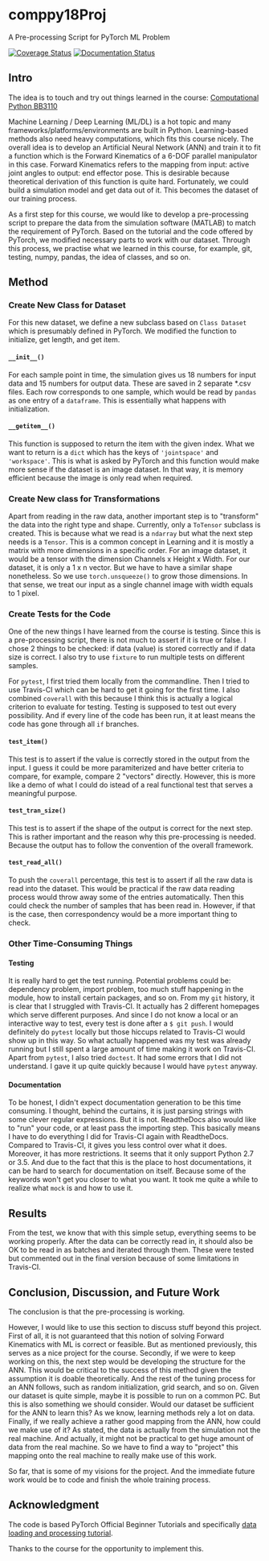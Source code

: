 # comppy18Proj
A Pre-processing Script for PyTorch ML Problem

[![Coverage Status](https://coveralls.io/repos/github/easyt0re/comppy18Proj/badge.svg?branch=master)](https://coveralls.io/github/easyt0re/comppy18Proj?branch=master)
[![Documentation Status](https://readthedocs.org/projects/comppy18proj/badge/?version=latest)](https://comppy18proj.readthedocs.io/en/latest/?badge=latest)

## Intro
The idea is to touch and try out things learned in the course: [Computational Python BB3110](https://comppy-info.readthedocs.io/en/latest/index.html)

Machine Learning / Deep Learning (ML/DL) is a hot topic and many frameworks/platforms/environments are built in Python.
Learning-based methods also need heavy computations, which fits this course nicely.
The overall idea is to develop an Artificial Neural Network (ANN) and train it to fit a function which is the Forward Kinematics of a 6-DOF parallel manipulator in this case.
Forward Kinematics refers to the mapping from input: active joint angles to output: end effector pose.
This is desirable because theoretical derivation of this function is quite hard.
Fortunately, we could build a simulation model and get data out of it.
This becomes the dataset of our training process.

As a first step for this course, we would like to develop a pre-processing script to prepare the data from the simulation software (MATLAB) to match the requirement of PyTorch.
Based on the tutorial and the code offered by PyTorch, we modified necessary parts to work with our dataset.
Through this process, we practise what we learned in this course, for example, git, testing, numpy, pandas, the idea of classes, and so on.

## Method
### Create New Class for Dataset
For this new dataset, we define a new subclass based on `Class Dataset` which is presumably defined in PyTorch.
We modified the function to initialize, get length, and get item.

#### `__init__()`
For each sample point in time, the simulation gives us 18 numbers for input data and 15 numbers for output data.
These are saved in 2 separate \*.csv files.
Each row corresponds to one sample, which would be read by `pandas` as one entry of a `dataframe`.
This is essentially what happens with initialization.

#### `__getitem__()`
This function is supposed to return the item with the given index.
What we want to return is a `dict` which has the keys of `'jointspace'` and `'workspace'`.
This is what is asked by PyTorch and this function would make more sense if the dataset is an image dataset.
In that way, it is memory efficient because the image is only read when required.

### Create New class for Transformations
Apart from reading in the raw data, another important step is to "transform" the data into the right type and shape.
Currently, only a `ToTensor` subclass is created.
This is because what we read is a `ndarray` but what the next step needs is a `Tensor`.
This is a common concept in Learning and it is mostly a matrix with more dimensions in a specific order.
For an image dataset, it would be a tensor with the dimension Channels x Height x Width.
For our dataset, it is only a 1 x n vector.
But we have to have a similar shape nonetheless.
So we use `torch.unsqueeze()` to grow those dimensions.
In that sense, we treat our input as a single channel image with width equals to 1 pixel.

### Create Tests for the Code
One of the new things I have learned from the course is testing.
Since this is a pre-processing script, there is not much to assert if it is true or false.
I chose 2 things to be checked: if data (value) is stored correctly and if data size is correct.
I also try to use `fixture` to run multiple tests on different samples.

For `pytest`, I first tried them locally from the commandline.
Then I tried to use Travis-CI which can be hard to get it going for the first time.
I also combined `coverall` with this because I think this is actually a logical criterion to evaluate for testing.
Testing is supposed to test out every possibility.
And if every line of the code has been run, it at least means the code has gone through all `if` branches.

#### `test_item()`
This test is to assert if the value is correctly stored in the output from the input.
I guess it could be more paramiterized and have better criteria to compare, for example, compare 2 "vectors" directly.
However, this is more like a demo of what I could do istead of a real functional test that serves a meaningful purpose.

#### `test_tran_size()`
This test is to assert if the shape of the output is correct for the next step.
This is rather important and the reason why this pre-processing is needed.
Because the output has to follow the convention of the overall framework.

#### `test_read_all()`
To push the `coverall` percentage, this test is to assert if all the raw data is read into the dataset.
This would be practical if the raw data reading process would throw away some of the entries automatically.
Then this could check the number of samples that has been read in.
However, if that is the case, then correspondency would be a more important thing to check.

### Other Time-Consuming Things
#### Testing
It is really hard to get the test running.
Potential problems could be: dependency problem, import problem, too much stuff happening in the module, how to install certain packages, and so on.
From my `git` history, it is clear that I struggled with Travis-CI.
It actually has 2 different homepages which serve different purposes.
And since I do not know a local or an interactive way to test, every test is done after a `$ git push`.
I would definitely do `pytest` locally but those hiccups related to Travis-CI would show up in this way.
So what actually happened was my test was already running 
but I still spent a large amount of time making it work on Travis-CI.
Apart from `pytest`, I also tried `doctest`.
It had some errors that I did not understand.
I gave it up quite quickly because I would have `pytest` anyway.

#### Documentation
To be honest, I didn't expect documentation generation to be this time consuming.
I thought, behind the curtains, it is just parsing strings with some clever regular expressions.
But it is not.
ReadtheDocs also would like to "run" your code, or at least pass the importing step.
This basically means I have to do everything I did for Travis-CI again with ReadtheDocs.
Compared to Travis-CI, it gives you less control over what it does.
Moreover, it has more restrictions.
It seems that it only support Python 2.7 or 3.5.
And due to the fact that this is the place to host documentations,
it can be hard to search for documentation on itself.
Because some of the keywords won't get you closer to what you want.
It took me quite a while to realize what `mock` is and how to use it.

## Results
From the test, we know that with this simple setup, everything seems to be working properly.
After the data can be correctly read in,
it should also be OK to be read in as batches and iterated through them.
These were tested but commented out in the final version
because of some limitations in Travis-CI.

## Conclusion, Discussion, and Future Work
The conclusion is that the pre-processing is working.

However, I would like to use this section to discuss stuff beyond this project.
First of all, it is not guaranteed that this notion of solving Forward Kinematics with ML is correct or feasible.
But as mentioned previously, this serves as a nice project for the course.
Secondly, if we were to keep working on this, 
the next step would be developing the structure for the ANN.
This would be critical to the success of this method 
given the assumption it is doable theoretically.
And the rest of the tuning process for an ANN follows,
such as random initialization, grid search, and so on.
Given our dataset is quite simple,
maybe it is possible to run on a common PC.
But this is also something we should consider.
Would our dataset be sufficient for the ANN to learn this?
As we know, learning methods rely a lot on data.
Finally, if we really achieve a rather good mapping from the ANN,
how could we make use of it?
As stated, the data is actually from the simulation not the real machine.
And actually, it might not be practical to get huge amount of data from the real machine.
So we have to find a way to "project" this mapping onto the real machine to really make use of this work.

So far, that is some of my visions for the project.
And the immediate future work would be to code and finish the whole training process.

## Acknowledgment
The code is based PyTorch Official Beginner Tutorials and specifically [data loading and processing tutorial](https://pytorch.org/tutorials/beginner/data_loading_tutorial.html).

Thanks to the course for the opportunity to implement this. 
